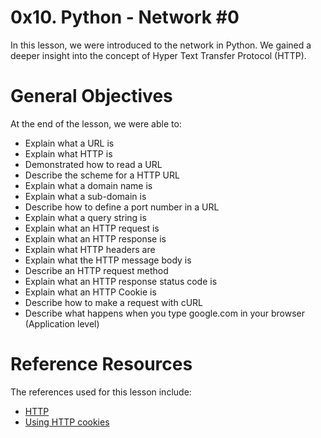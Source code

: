 # 0x10. Python - Network #0
In this lesson, we were introduced to the network in Python. We gained a deeper insight into the concept of Hyper Text Transfer Protocol (HTTP).

# General Objectives
At the end of the lesson, we were able to:
- Explain what a URL is
- Explain what HTTP is
- Demonstrated how to read a URL
- Describe the scheme for a HTTP URL
- Explain what a domain name is
- Explain what a sub-domain is
- Describe how to define a port number in a URL
- Explain what a query string is
- Explain what an HTTP request is
- Explain what an HTTP response is
- Explain what HTTP headers are
- Explain what the HTTP message body is
- Describe an HTTP request method
- Explain what an HTTP response status code is
- Explain what an HTTP Cookie is
- Describe how to make a request with cURL
- Describe what happens when you type google.com in your browser (Application level)

# Reference Resources
The references used for this lesson include:
- [HTTP](https://www3.ntu.edu.sg/home/ehchua/programming/webprogramming/HTTP_Basics.html)
- [Using HTTP cookies](https://developer.mozilla.org/en-US/docs/Web/HTTP/Cookies)